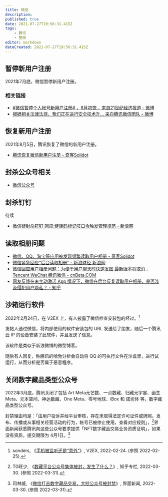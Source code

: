 ```yaml
---
title: 微信
description: 
published: true
date: 2021-07-27T19:56:31.415Z
tags:
    - 腾讯
    - 整改
editor: markdown
dateCreated: 2021-07-27T19:56:31.415Z
---
```


## 暂停新用户注册

2021年7月底，微信暂停新用户注册。

### 相关链接

+ [\#微信暂停个人帐号新用户注册# ，8月初恢... 来自21世纪经济报道 - 微博](https://archive.is/XZn19 "https://weibo.com/1651428902/KqEW2dUqi")
+ [根据相关法律法规，我们正在进行安全技术升... 来自腾讯微信团队 - 微博](https://archive.is/zoIDu "https://weibo.com/1930378853/KqFI7s3kS")

## 恢复新用户注册

2021年8月5日，腾讯恢复了微信的新用户注册。

+ [腾讯恢复微信新用户注册 - 奇客Solidot](https://web.archive.org/web/20210805110426/https://www.solidot.org/story?sid=68466)

## 封杀公众号相关

+ [微信公众号](/company/腾讯/微信公众号.md)

## 封杀钉钉

待续

+ [微信疑封杀钉钉 回应:健康码标记吱口令触发管理规范 - 新浪网](https://web.archive.org/web/20201020005201/https://tech.sina.com.cn/i/2020-03-03/doc-iimxxstf6108086.shtml)

## 读取相册问题

+ [微信、QQ、淘宝等应用被发现频繁读取用户相册 - 奇客Solidot](https://web.archive.org/web/20211009134618/https://www.solidot.org/story?sid=69165)
+ [微信紧急回应“后台读取相册” - 新浪财经 新浪网](https://web.archive.org/web/20211009072319/https://finance.sina.com.cn/wm/2021-10-09/doc-iktzscyx8657350.shtml)
+ [微信回应用户相册问题：为便于用户聊天时快速发图 最新版本将取消 - Tencent WeChat 腾讯微信 - cnBeta.COM](https://web.archive.org/web/20211008142141/https://www.cnbeta.com/articles/tech/1187903.htm)
+ [网友反馈在未主动激活 App 情况下，微信在后台反复读取用户相册，是否涉及侵犯用户隐私？ - 知乎](https://web.archive.org/web/20211010023715/https://www.zhihu.com/question/491251960/answer/2162795183)

## 沙箱运行软件

2022年2月24日，在 V2EX 上，有人披露了微信检查安装包的经过。[^836085]

[^836085]: sonders, 《[手机被监听还是“意外”](https://web.archive.org/web/20220224060511/https://v2ex.com/t/836085)》, V2EX, 2022-02-24. (参照 2022-02-25).

发帖人通过微信，将内部使用的软件安装包的 URL 发送给了朋友，随后一个腾讯云 IP 的设备安装了此软件，并且发送了信息。

该软件是类似于新浪微博的微型博客。

随后有人回复，称腾讯的哈勃分析会自动将 QQ 的可执行文件在沙盒里，进行试运行，从而分析是否属于恶意程序。

## 关闭数字藏品类型公众号

2022年3月底，腾讯关闭了包括 Art Meta元艺数、一点数藏、归藏元宇宙、画生Meta、元本空间、神达数藏、One Meta、零号地球、iBox 和 诺坊体 等，数字藏品类型公众号。

封禁理由均是：「由用户投诉并经平台审核，存在未取得法定许可证件或牌照，发布、传播或从事相关经营活动的行为，帐号已被停止使用，查看对应规则」，[^519]界面新闻获悉腾讯向这些公众号要求提供「NFT数字藏品交易业务资质证明」，如果没有资质，提交期限为 4月1日。[^727]

[^519]: TG旺少, 《[数藏平台公众号集体被封，发生了什么？](https://zhuanlan.zhihu.com/p/490045191)》, 知乎专栏, 2022-03-30. (参照 2022-03-31).

[^727]: 司林威, 《[微信打击数字藏品交易，大批公众号被封禁](https://web.archive.org/web/20220330095208/https://www.jiemian.com/article/7274359.html)》, 界面新闻, 2022-03-30. (参照 2022-03-31).
